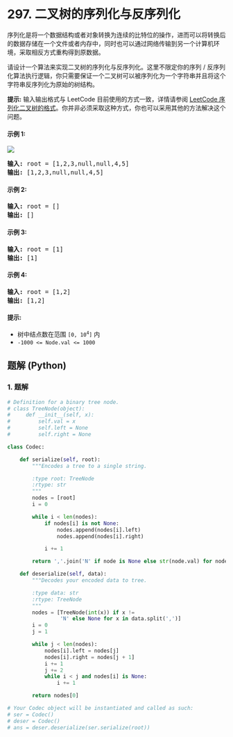 # 297. 二叉树的序列化与反序列化
序列化是将一个数据结构或者对象转换为连续的比特位的操作，进而可以将转换后的数据存储在一个文件或者内存中，同时也可以通过网络传输到另一个计算机环境，采取相反方式重构得到原数据。

请设计一个算法来实现二叉树的序列化与反序列化。这里不限定你的序列 / 反序列化算法执行逻辑，你只需要保证一个二叉树可以被序列化为一个字符串并且将这个字符串反序列化为原始的树结构。

**提示:** 输入输出格式与 LeetCode 目前使用的方式一致，详情请参阅 [LeetCode 序列化二叉树的格式](https://support.leetcode.cn/hc/kb/article/1567641/)。你并非必须采取这种方式，你也可以采用其他的方法解决这个问题。

#### 示例 1:
![](https://assets.leetcode.com/uploads/2020/09/15/serdeser.jpg)
<pre>
<strong>输入:</strong> root = [1,2,3,null,null,4,5]
<strong>输出:</strong> [1,2,3,null,null,4,5]
</pre>

#### 示例 2:
<pre>
<strong>输入:</strong> root = []
<strong>输出:</strong> []
</pre>

#### 示例 3:
<pre>
<strong>输入:</strong> root = [1]
<strong>输出:</strong> [1]
</pre>

#### 示例 4:
<pre>
<strong>输入:</strong> root = [1,2]
<strong>输出:</strong> [1,2]
</pre>

#### 提示:
* 树中结点数在范围 <code>[0, 10<sup>4</sup>]</code> 内
* `-1000 <= Node.val <= 1000`

## 题解 (Python)

### 1. 题解
```Python
# Definition for a binary tree node.
# class TreeNode(object):
#     def __init__(self, x):
#         self.val = x
#         self.left = None
#         self.right = None

class Codec:

    def serialize(self, root):
        """Encodes a tree to a single string.

        :type root: TreeNode
        :rtype: str
        """
        nodes = [root]
        i = 0

        while i < len(nodes):
            if nodes[i] is not None:
                nodes.append(nodes[i].left)
                nodes.append(nodes[i].right)

            i += 1

        return ','.join('N' if node is None else str(node.val) for node in nodes)

    def deserialize(self, data):
        """Decodes your encoded data to tree.

        :type data: str
        :rtype: TreeNode
        """
        nodes = [TreeNode(int(x)) if x !=
                 'N' else None for x in data.split(',')]
        i = 0
        j = 1

        while j < len(nodes):
            nodes[i].left = nodes[j]
            nodes[i].right = nodes[j + 1]
            i += 1
            j += 2
            while i < j and nodes[i] is None:
                i += 1

        return nodes[0]

# Your Codec object will be instantiated and called as such:
# ser = Codec()
# deser = Codec()
# ans = deser.deserialize(ser.serialize(root))
```
